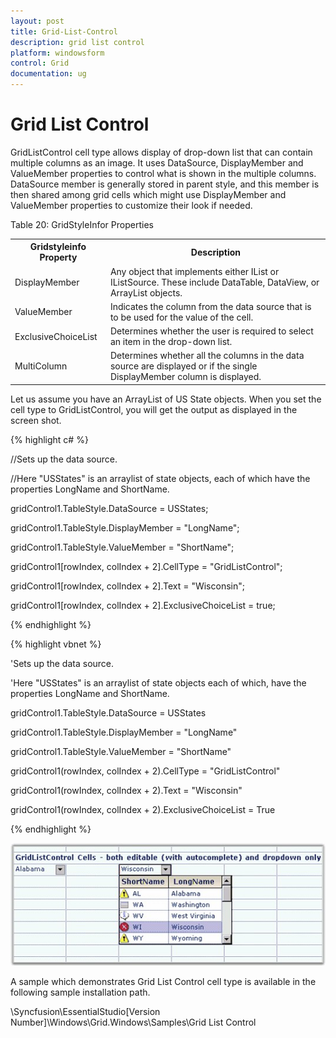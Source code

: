 ```yaml
---
layout: post
title: Grid-List-Control
description: grid list control
platform: windowsform
control: Grid
documentation: ug
---
```


# Grid List Control

GridListControl cell type allows display of drop-down list that can contain multiple columns as an image. It uses DataSource, DisplayMember and ValueMember properties to control what is shown in the multiple columns. DataSource member is generally stored in parent style, and this member is then shared among grid cells which might use DisplayMember and ValueMember properties to customize their look if needed.

Table 20: GridStyleInfor Properties

<table>
<tr>
<th>
Gridstyleinfo Property</th><th>
Description</th></tr>
<tr>
<td>
DisplayMember</td><td>
Any object that implements either IList or IListSource. These include DataTable, DataView, or ArrayList objects.</td></tr>
<tr>
<td>
ValueMember</td><td>
Indicates the column from the data source that is to be used for the value of the cell.</td></tr>
<tr>
<td>
ExclusiveChoiceList</td><td>
Determines whether the user is required to select an item in the drop-down list.</td></tr>
<tr>
<td>
MultiColumn</td><td>
Determines whether all the columns in the data source are displayed or if the single DisplayMember column is displayed.</td></tr>
</table>


Let us assume you have an ArrayList of US State objects. When you set the cell type to GridListControl, you will get the output as displayed in the screen shot. 

{% highlight c# %}



//Sets up the data source.

//Here "USStates" is an arraylist of state objects, each of which have the properties LongName and ShortName.

gridControl1.TableStyle.DataSource = USStates;

gridControl1.TableStyle.DisplayMember = "LongName";

gridControl1.TableStyle.ValueMember = "ShortName";



gridControl1[rowIndex, colIndex + 2].CellType = "GridListControl";

gridControl1[rowIndex, colIndex + 2].Text = "Wisconsin";

gridControl1[rowIndex, colIndex + 2].ExclusiveChoiceList = true;

{% endhighlight %}

{% highlight vbnet %}



'Sets up the data source.

'Here "USStates" is an arraylist of state objects each of which, have the properties LongName and ShortName.

gridControl1.TableStyle.DataSource = USStates

gridControl1.TableStyle.DisplayMember = "LongName"

gridControl1.TableStyle.ValueMember = "ShortName"



gridControl1(rowIndex, colIndex + 2).CellType = "GridListControl"

gridControl1(rowIndex, colIndex + 2).Text = "Wisconsin"

gridControl1(rowIndex, colIndex + 2).ExclusiveChoiceList = True

{% endhighlight %}

 ![](Adding-Special-Controls-to-Grid-Cells_images/Adding-Special-Controls-to-Grid-Cells_img8.png)



A sample which demonstrates Grid List Control cell type is available in the following sample installation path.

<Install Location>\Syncfusion\EssentialStudio\[Version Number]\Windows\Grid.Windows\Samples\Grid List Control



